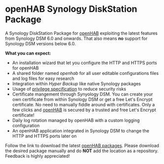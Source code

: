 # openHAB Synology DiskStation Package

A Synology DiskStation Package for [openHAB](http://www.openhab.org/) exploiting the latest features from Synology DSM 6.0 and onwards. That also means **no** support for Synology DSM versions below 6.0.

**What you can expect:**

* An installation wizard that let you configure the HTTP and HTTPS ports for openHAB
* A shared folder named *openhab* for all user editable configurations files and log files for easy research
* Integration within *Hyper Backup* like native Synology packages
* Usage of [privilege specification](https://developer.synology.com/developer-guide/privilege/privilege_specification.html) to reduce security risks
* Certificate mangement through Synyology DSM. You can create your own certificate from within Synology DSM or get a free Let's Encrypt certificate. No need to manually fiddle around with certificates. Only a few clicks and [openHAB](http://www.openhab.org/) is secured by a trusted and free Let's Encrypt certificate!
* Daily log rotation managed by openHAB with a custom logging configuration
* An openHAB application integrated in Synology DSM to change the HTTP and HTTPS ports later on

Follow the link to download the latest [openHAB packages](http://spk.i-matrixx.de/?fulllist=true). Please download the desired package manually and do **NOT** add the location as a repository.
Feedback is highly appreciated!
